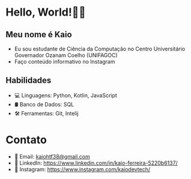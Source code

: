 # Hello, World!👋🏽
## Meu nome é Kaio
* Eu sou estudante de Ciência da Computação no Centro Universitário Governador Ozanam Coelho (UNIFAGOC)
* Faço conteúdo informativo no Instagram
## Habilidades
* 💻 Linguagens: Python, Kotlin, JavaScript
* 🛢️ Banco de Dados: SQL
* 🛠️ Ferramentas: Git, Intelij
# Contato
* 📧 Email: kaiohtf38@gmail.com
* 💼 LinkedIn: https://www.linkedin.com/in/kaio-ferreira-5220b6137/
* 📱 Instagram: https://www.instagram.com/kaiodevtech/


